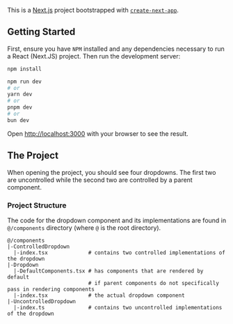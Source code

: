 This is a [Next.js](https://nextjs.org/) project bootstrapped with [`create-next-app`](https://github.com/vercel/next.js/tree/canary/packages/create-next-app).

## Getting Started

First, ensure you have `NPM` installed and any dependencies necessary to run a React (Next.JS) project.
Then run the development server:

```bash
npm install

npm run dev
# or
yarn dev
# or
pnpm dev
# or
bun dev
```

Open [http://localhost:3000](http://localhost:3000) with your browser to see the result.

## The Project

When opening the project, you should see four dropdowns. The first two are uncontrolled while the second two are controlled by a parent component.

### Project Structure

The code for the dropdown component and its implementations are found in `@/components` directory (where `@` is the root directory).

```
@/components
|-ControlledDropdown
  |-index.tsx             # contains two controlled implementations of the dropdown
|-Dropdown
  |-DefaultComponents.tsx # has components that are rendered by default
                          # if parent components do not specifically pass in rendering components
  |-index.tsx             # the actual dropdown component
|-UncontrolledDropdown
  |-index.ts              # contains two uncontrolled implementations of the dropdown
```
